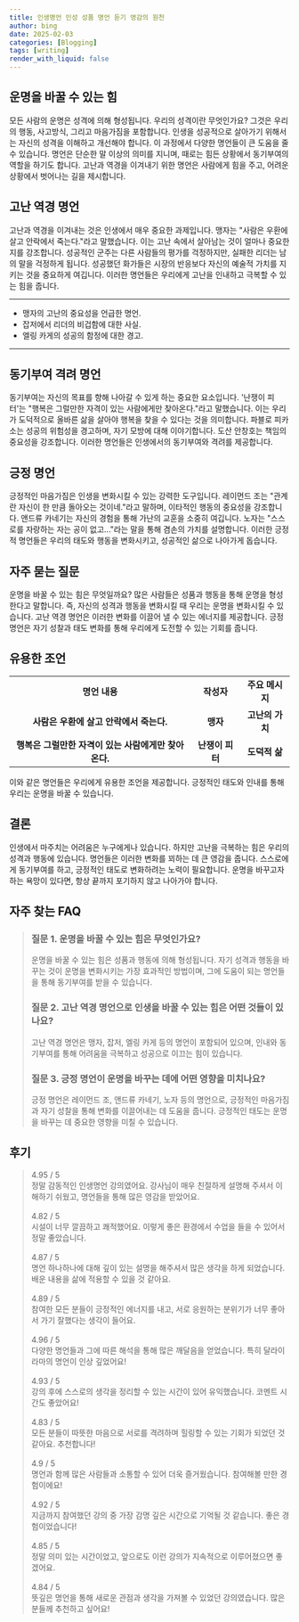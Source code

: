 ```yaml
---
title: 인생명언 인성 성품 명언 듣기 영감의 원천
author: bing
date: 2025-02-03
categories: [Blogging]
tags: [writing]
render_with_liquid: false
---
```



<h2 id='운명을_바꿀_수_있는_힘'>운명을 바꿀 수 있는 힘</h2>

<p>모든 사람의 운명은 성격에 의해 형성됩니다. 우리의 성격이란 무엇인가요? 그것은 우리의 행동, 사고방식, 그리고 마음가짐을 포함합니다. 인생을 성공적으로 살아가기 위해서는 자신의 성격을 이해하고 개선해야 합니다. 이 과정에서 다양한 명언들이 큰 도움을 줄 수 있습니다. 명언은 단순한 말 이상의 의미를 지니며, 때로는 힘든 상황에서 동기부여의 역할을 하기도 합니다. 고난과 역경을 이겨내기 위한 명언은 사람에게 힘을 주고, 어려운 상황에서 벗어나는 길을 제시합니다.</p>

<h2 id='고난_역경_명언'>고난 역경 명언</h2>

<p>고난과 역경을 이겨내는 것은 인생에서 매우 중요한 과제입니다. 맹자는 "사람은 우환에 살고 안락에서 죽는다."라고 말했습니다. 이는 고난 속에서 살아남는 것이 얼마나 중요한지를 강조합니다. 성공적인 군주는 다른 사람들의 평가를 걱정하지만, 실패한 리더는 남의 말을 걱정하게 됩니다. 성공했던 화가들은 시장의 반응보다 자신의 예술적 가치를 지키는 것을 중요하게 여깁니다. 이러한 명언들은 우리에게 고난을 인내하고 극복할 수 있는 힘을 줍니다.</p>

<hr />

<ul>
    <li>맹자의 고난의 중요성을 언급한 명언.</li>
    <li>잡저에서 리더의 비겁함에 대한 사실.</li>
    <li>엘링 카게의 성공의 함정에 대한 경고.</li>
</ul>

<hr />

<h2 id='동기부여_격려_명언'>동기부여 격려 명언</h2>

<p>동기부여는 자신의 목표를 향해 나아갈 수 있게 하는 중요한 요소입니다. '난쟁이 피터'는 "행복은 그럴만한 자격이 있는 사람에게만 찾아온다."라고 말했습니다. 이는 우리가 도덕적으로 올바른 삶을 살아야 행복을 찾을 수 있다는 것을 의미합니다. 파블로 피카소는 성공의 위험성을 경고하며, 자기 모방에 대해 이야기합니다. 도산 안창호는 책임의 중요성을 강조합니다. 이러한 명언들은 인생에서의 동기부여와 격려를 제공합니다.</p>

<h2 id='긍정_명언'>긍정 명언</h2>

<p>긍정적인 마음가짐은 인생을 변화시킬 수 있는 강력한 도구입니다. 레이먼드 조는 "관계란 자신이 한 만큼 돌아오는 것이네."라고 말하며, 이타적인 행동의 중요성을 강조합니다. 앤드류 카네기는 자신의 경험을 통해 가난의 교훈을 소중히 여깁니다. 노자는 "스스로를 자랑하는 자는 공이 없고..."라는 말을 통해 겸손의 가치를 설명합니다. 이러한 긍정적 명언들은 우리의 태도와 행동을 변화시키고, 성공적인 삶으로 나아가게 돕습니다.</p>

<h2 id='자주_묻는_질문'>자주 묻는 질문</h2>

<p>운명을 바꿀 수 있는 힘은 무엇일까요? 많은 사람들은 성품과 행동을 통해 운명을 형성한다고 말합니다. 즉, 자신의 성격과 행동을 변화시킬 때 우리는 운명을 변화시킬 수 있습니다. 고난 역경 명언은 이러한 변화를 이끌어 낼 수 있는 에너지를 제공합니다. 긍정 명언은 자기 성찰과 태도 변화를 통해 우리에게 도전할 수 있는 기회를 줍니다.</p>

<h2 id='유용한_조언'>유용한 조언</h2>

<table>
    <tr>
        <td style="text-align: center; height: 17px;"><b>명언 내용</b></td>
        <td style="text-align: center; height: 17px;"><b>작성자</b></td>
        <td style="text-align: center; height: 17px;"><b>주요 메시지</b></td>
    </tr>
    <tr>
        <td style="text-align: center; height: 17px;"><b>사람은 우환에 살고 안락에서 죽는다.</b></td>
        <td style="text-align: center; height: 17px;"><b>맹자</b></td>
        <td style="text-align: center; height: 17px;"><b>고난의 가치</b></td>
    </tr>
    <tr>
        <td style="text-align: center; height: 17px;"><b>행복은 그럴만한 자격이 있는 사람에게만 찾아온다.</b></td>
        <td style="text-align: center; height: 17px;"><b>난쟁이 피터</b></td>
        <td style="text-align: center; height: 17px;"><b>도덕적 삶</b></td>
    </tr>
</table>

<p>이와 같은 명언들은 우리에게 유용한 조언을 제공합니다. 긍정적인 태도와 인내를 통해 우리는 운명을 바꿀 수 있습니다.</p>

<h2 id='결론'>결론</h2>

<p>인생에서 마주치는 어려움은 누구에게나 있습니다. 하지만 고난을 극복하는 힘은 우리의 성격과 행동에 있습니다. 명언들은 이러한 변화를 꾀하는 데 큰 영감을 줍니다. 스스로에게 동기부여를 하고, 긍정적인 태도로 변화하려는 노력이 필요합니다. 운명을 바꾸고자 하는 욕망이 있다면, 항상 끝까지 포기하지 않고 나아가야 합니다.</p>


<h2 id='자주_찾는_FAQ'>자주 찾는 FAQ</h2>
<div itemscope="" itemtype="https://schema.org/FAQPage">
<blockquote>
<div itemscope="" itemprop="mainEntity" itemtype="https://schema.org/Question">
<h3 itemprop="name">질문 1. 운명을 바꿀 수 있는 힘은 무엇인가요?</h3>
<div itemscope="" itemprop="acceptedAnswer" itemtype="https://schema.org/Answer">
<span itemprop="text">
<p>운명을 바꿀 수 있는 힘은 성품과 행동에 의해 형성됩니다. 자기 성격과 행동을 바꾸는 것이 운명을 변화시키는 가장 효과적인 방법이며, 그에 도움이 되는 명언들을 통해 동기부여를 받을 수 있습니다.</p>
</span>
</div>
</div>
<div itemscope="" itemprop="mainEntity" itemtype="https://schema.org/Question">
<h3 itemprop="name">질문 2. 고난 역경 명언으로 인생을 바꿀 수 있는 힘은 어떤 것들이 있나요?</h3>
<div itemscope="" itemprop="acceptedAnswer" itemtype="https://schema.org/Answer">
<span itemprop="text">
<p>고난 역경 명언은 맹자, 잡저, 엘링 카게 등의 명언이 포함되어 있으며, 인내와 동기부여를 통해 어려움을 극복하고 성공으로 이끄는 힘이 있습니다.</p>
</span>
</div>
</div>
<div itemscope="" itemprop="mainEntity" itemtype="https://schema.org/Question">
<h3 itemprop="name">질문 3. 긍정 명언이 운명을 바꾸는 데에 어떤 영향을 미치나요?</h3>
<div itemscope="" itemprop="acceptedAnswer" itemtype="https://schema.org/Answer">
<span itemprop="text">
<p>긍정 명언은 레이먼드 조, 앤드류 카네기, 노자 등의 명언으로, 긍정적인 마음가짐과 자기 성찰을 통해 변화를 이끌어내는 데 도움을 줍니다. 긍정적인 태도는 운명을 바꾸는 데 중요한 영향을 미칠 수 있습니다.</p>
</span>
</div>
</div>
</blockquote>
</div>
<h2 id='후기'>후기</h2>
<div itemscope itemtype="https://schema.org/Product">
  <blockquote>
  <div itemprop="review" itemscope itemtype="https://schema.org/Review">
      <div itemprop="reviewRating" itemscope itemtype="https://schema.org/Rating"> <span itemprop="ratingValue">4.95</span> / <span itemprop="bestRating">5</span> </div>
      <span itemprop="reviewBody">정말 감동적인 인생명언 강의였어요. 강사님이 매우 친절하게 설명해 주셔서 이해하기 쉬웠고, 명언들을 통해 많은 영감을 받았어요.</span>
  </div>
  <br>
  <div itemprop="review" itemscope itemtype="https://schema.org/Review">
      <div itemprop="reviewRating" itemscope itemtype="https://schema.org/Rating"> <span itemprop="ratingValue">4.82</span> / <span itemprop="bestRating">5</span> </div>
      <span itemprop="reviewBody">시설이 너무 깔끔하고 쾌적했어요. 이렇게 좋은 환경에서 수업을 들을 수 있어서 정말 좋았습니다.</span>
  </div>
  <br>
  <div itemprop="review" itemscope itemtype="https://schema.org/Review">
      <div itemprop="reviewRating" itemscope itemtype="https://schema.org/Rating"> <span itemprop="ratingValue">4.87</span> / <span itemprop="bestRating">5</span> </div>
      <span itemprop="reviewBody">명언 하나하나에 대해 깊이 있는 설명을 해주셔서 많은 생각을 하게 되었습니다. 배운 내용을 삶에 적용할 수 있을 것 같아요.</span>
  </div>
  <br>
  <div itemprop="review" itemscope itemtype="https://schema.org/Review">
      <div itemprop="reviewRating" itemscope itemtype="https://schema.org/Rating"> <span itemprop="ratingValue">4.89</span> / <span itemprop="bestRating">5</span> </div>
      <span itemprop="reviewBody">참여한 모든 분들이 긍정적인 에너지를 내고, 서로 응원하는 분위기가 너무 좋아서 가기 잘했다는 생각이 들어요.</span>
  </div>
  <br>
  <div itemprop="review" itemscope itemtype="https://schema.org/Review">
      <div itemprop="reviewRating" itemscope itemtype="https://schema.org/Rating"> <span itemprop="ratingValue">4.96</span> / <span itemprop="bestRating">5</span> </div>
      <span itemprop="reviewBody">다양한 명언들과 그에 따른 해석을 통해 많은 깨달음을 얻었습니다. 특히 달라이 라마의 명언이 인상 깊었어요!</span>
  </div>
  <br>
  <div itemprop="review" itemscope itemtype="https://schema.org/Review">
      <div itemprop="reviewRating" itemscope itemtype="https://schema.org/Rating"> <span itemprop="ratingValue">4.93</span> / <span itemprop="bestRating">5</span> </div>
      <span itemprop="reviewBody">강의 후에 스스로의 생각을 정리할 수 있는 시간이 있어 유익했습니다. 코멘트 시간도 좋았어요!</span>
  </div>
  <br>
  <div itemprop="review" itemscope itemtype="https://schema.org/Review">
      <div itemprop="reviewRating" itemscope itemtype="https://schema.org/Rating"> <span itemprop="ratingValue">4.83</span> / <span itemprop="bestRating">5</span> </div>
      <span itemprop="reviewBody">모든 분들이 따뜻한 마음으로 서로를 격려하며 힐링할 수 있는 기회가 되었던 것 같아요. 추천합니다!</span>
  </div>
  <br>
  <div itemprop="review" itemscope itemtype="https://schema.org/Review">
      <div itemprop="reviewRating" itemscope itemtype="https://schema.org/Rating"> <span itemprop="ratingValue">4.9</span> / <span itemprop="bestRating">5</span> </div>
      <span itemprop="reviewBody">명언과 함께 많은 사람들과 소통할 수 있어 더욱 즐거웠습니다. 참여해볼 만한 경험이에요!</span>
  </div>
  <br>
  <div itemprop="review" itemscope itemtype="https://schema.org/Review">
      <div itemprop="reviewRating" itemscope itemtype="https://schema.org/Rating"> <span itemprop="ratingValue">4.92</span> / <span itemprop="bestRating">5</span> </div>
      <span itemprop="reviewBody">지금까지 참여했던 강의 중 가장 감명 깊은 시간으로 기억될 것 같습니다. 좋은 경험이었습니다!</span>
  </div>
  <br>
  <div itemprop="review" itemscope itemtype="https://schema.org/Review">
      <div itemprop="reviewRating" itemscope itemtype="https://schema.org/Rating"> <span itemprop="ratingValue">4.85</span> / <span itemprop="bestRating">5</span> </div>
      <span itemprop="reviewBody">정말 의미 있는 시간이었고, 앞으로도 이런 강의가 지속적으로 이루어졌으면 좋겠어요.</span>
  </div>
  <br>
  <div itemprop="review" itemscope itemtype="https://schema.org/Review">
      <div itemprop="reviewRating" itemscope itemtype="https://schema.org/Rating"> <span itemprop="ratingValue">4.84</span> / <span itemprop="bestRating">5</span> </div>
      <span itemprop="reviewBody">뜻깊은 명언을 통해 새로운 관점과 생각을 가져볼 수 있었던 강의였습니다. 많은 분들께 추천하고 싶어요!</span>
  </div>
  </blockquote>
</div>
